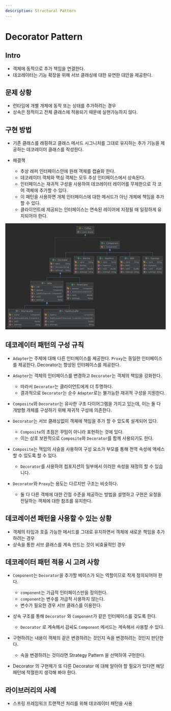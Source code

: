```yaml
---
description: Structural Pattern
---
```


# Decorator Pattern

## Intro

- 객체에 동적으로 추가 책임을 연결한다.
- 데코레이터는 기능 확장을 위해 서브 클래싱에 대한 유연한 대안을 제공한다.

## 문제 상황

- 런타임에 개별 개체에 동작 또는 상태를 추가하려는 경우
- 상속은 정적이고 전체 클래스에 적용되기 때문에 실현가능하지 않다.

## 구현 방법

- 기존 클래스를 래핑하고 클래스 메서드 시그니처를 그대로 유지하는 추가 기능을 제공하는 데코레이터 클래스를 작성한다.

- 해결책
	- 추상 래퍼 인터페이스안에 원래 객체를 캡슐화 한다.
	- 데코레이터 객체와 핵심 객체는 모두 추상 인터페이스에서 상속된다.
	- 인터페이스는 재귀적 구성을 사용하여 데코레이터 레이어를 무제한으로 각 코어 객체에 추가할 수 있다.
	- 이 패턴을 사용하면 개체 인터페이스에 대한 메서드가 아닌 개체에 책임을 추가할 수 있다.
	- 클라이언트에 제공되는 인터페이스는 연속된 레이어에 지정될 때 일정하게 유지되어야 한다.

![Coffee Decorator 패턴](../contents/img/coffee_decorator.png)

## 데코레이터 패턴의 구성 규칙

- `Adapter`는 주제에 대해 다른 인터페이스를 제공한다. `Proxy`는 동일한 인터페이스를 제공한다. Decorator는 향상된 인터페이스를 제공한다.
- `Adapter`는 객체의 인터페이스를 변경하고 `Decorator`는 객체의 책임을 강화한다.
	- 따라서 `Decorator`는 클라이언트에게 더 투명하다.
	- 결과적으로 `Decorator`는 순수 `Adapter`로는 불가능한 재귀적 구성을 지원한다.

- `Composite`와 `Decorator`는 유사한 구조 다이어그램을 가지고 있는데, 이는 둘 다 개방형 개체를 구성하기 위해 재귀적 구성에 의존한다.
- `Decorator`는 서브 클래싱없이 객체에 책임을 추가 할 수 있도록 설계되어 있다.
	- `Composite`의 초점은 꾸밈이 아니라 표현하는 것에 있다.
	- 이는 상호 보완적으로 `Composite`와 `Decorator`를 함께 사용되기도 한다.

- `Composite`는 책임의 사슬을 사용하여 구성 요소가 부모를 통해 전역 속성에 액세스 할 수 있도록 할 수 있다.
	- `Decorator`를 사용하여 컴포지션의 일부에서 이러한 속성을 재정의 할 수 있습니다.

- `Decorator`와 `Proxy`는 용도는 다르지만 구조는 비슷하다.
	- 둘 다 다른 객체에 대한 간접 수준을 제공하는 방법을 설명하고 구현은 요청을 전달하는 객체에 대한 참조를 유지한다.

## 데코레이션 패턴을 사용할 수 있는 상황

- 객체의 타입과 호출 가능한 메서드를 그대로 유지하면서 객체에 새로운 책임을 추가하려는 경우
- 상속을 통한 서브 클래스를 계속 만드는 것이 비효율적인 경우

## 데코레이터 패턴 적용 시 고려 사항

- `Component`는 `Decorator`을 추가할 베이스가 되는 역할이므로 작게 정의되어야 한다.
	- `component`는 가급적 인터페이스만을 정의한다.
	- `component`는 변수를 가급적 사용하지 않는다.
	- 변수가 필요한 경우 서브 클래스를 이용한다.

- 상속 구조를 통해 `Decorator` 와 `Component`가 같은 인터페이스를 갖도록 한다.
	- `Decorator` 로 계속해서 감싸도 `Component` 메서드는 계속해서 사용할 수 있다.

- 구현하려는 내용이 객체의 겉은 변경하려는 것인지 속을 변경하려는 것인지 판단한다.
	- 속을 변경하려는 것이라면 Strategy Pattern 을 선택하여 구현한다.

- Decorator 의 구현체가 또 다른 Decorator 에 대해 알아야 할 필요가 있다면 해당 패턴에 적절한지 생각해 봐야 한다.

## 라이브러리의 사례

- 스프링 프레임워크 트랜잭션 처리를 위해 데코레이터 패턴을 사용
